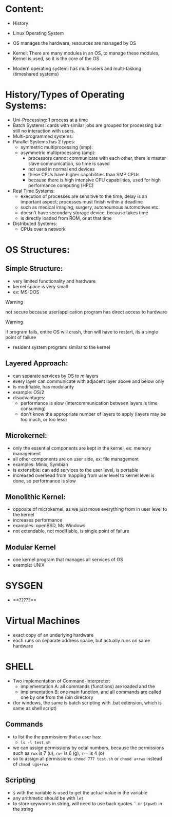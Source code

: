 # Content:
- History
- Linux Operating System

- OS manages the hardware, resources are managed by OS
- Kernel: There are many modules in an OS, to manage these modules, Kernel is used, so it is the core of the OS

- Modern operating system: has multi-users and multi-tasking (timeshared systems)
# History/Types of Operating Systems:
- Uni-Processing: 1 process at a time
- Batch Systems: cards with similar jobs are grouped for processing but still no interaction with users.
- Multi-programmed systems:
- Parallel Systems has 2 types:
	- symmetric multiprocessing (smp):
	- asymmetric multiprocessing (amp):
		- processors cannot communicate with each other, there is master slave communication, so time is saved
		- not used in normal end devices
		- these CPUs have higher capabilities than SMP CPUs
		- because there is high intensive CPU capabilities, used for high performance computing (HPC)
- Real Time Systems: 
	- execution of processes are sensitive to the time; delay is an important aspect; processes must finish within a deadline
	- such as medical imaging, surgery, autonoumous automotives etc.
	- doesn't have secondary storage device, because takes time
	- is directly loaded from ROM, or at that time
- Distributed Systems:
	- CPUs over a network

# OS Structures:
## Simple Structure:
- very limited functionality and hardware
- kernel space is very small
- ex: MS-DOS
>[!warning]
>not secure because user/application program has direct access to hardware

>[!warning] 
>if program fails, entire OS will crash, then will have to restart, its a single point of failure
- resident system program: similar to the kernel
## Layered Approach:
- can separate services by OS to $m$ layers
- every layer can communicate with adjacent layer above and below only
- is modifiable, has modularity
- example: OS/2 
- disadvantages:
	- performance is slow (intercommunication between layers is time consuming)
	- don't know the appropriate number of layers to apply (layers may be too much, or too less)
## Microkernel:
- only the essential components are kept in the kernel, ex: memory management
- all other components are on user side, ex: file management
- examples: Minix, Symbian
- is extensible: can add services to the user level, is portable
- increased overhead from mapping from user level to kernel level is done, so performance is slow
## Monolithic Kernel:
- opposite of microkernel, as we just move everything from in user level to the kernel 
- increases performance
- examples: openBSD, Ms Windows
- not extendable, not modifiable, is single point of failure
## Modular Kernel
 - one kernel program that manages all services of OS
 - example: UNIX
# SYSGEN
- ==?????==
# Virtual Machines
- exact copy of an underlying hardware
- each runs on separate address space, but actually runs on same hardware
# SHELL
- Two implementation of Command-Interpreter:
	- implementation A: all commands (functions) are loaded and the  
	- implementation B: one main function, and all commands are called one by one from the /bin directory
- (for windows, the same is batch scripting with .bat extension, which is same as shell script)
## Commands
- to list the the permissions that a user has:
	- `ls -l test.sh`
- we can assign permissions by octal numbers, because the permissions such as `rwx` is 7 (u), `rw-` is 6 (g), `r--` is 4 (o) 
- so to assign all permissions: `chmod 777 test.sh` or `chmod a+rwx` instead of `chmod ugo+rwx`
## Scripting
- `$` with the variable is used to get the actual value in the variable
- any arithmetic should be with `let`
- to store keywords in string, will need to use back quotes \`\` or `$(pwd)` in the string
